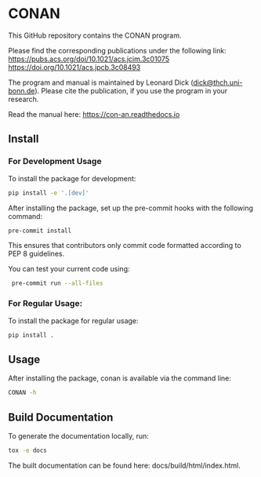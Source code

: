 # CONAN
This GitHub repository contains the CONAN program.

Please find the corresponding publications under the following link:<br>
https://pubs.acs.org/doi/10.1021/acs.jcim.3c01075<br>
https://doi.org/10.1021/acs.jpcb.3c08493

The program and manual is maintained by Leonard Dick (dick@thch.uni-bonn.de).
Please cite the publication, if you use the program in your research.

Read the manual here:
https://con-an.readthedocs.io

## Install
### For Development Usage
To install the package for development:
```bash
pip install -e '.[dev]'
```
After installing the package, set up the pre-commit hooks with the following command:
```bash
pre-commit install
```
This ensures that contributors only commit code formatted according to
PEP 8 guidelines.

You can test your current code using:
```bash
 pre-commit run --all-files
```

### For Regular Usage:
To install the package for regular usage:
```bash
pip install .
```

## Usage
After installing the package, conan is available via the command line:
```bash
CONAN -h
```

## Build Documentation
To generate the documentation locally, run:
```bash
tox -e docs
```
The built documentation can be found here: docs/build/html/index.html.
